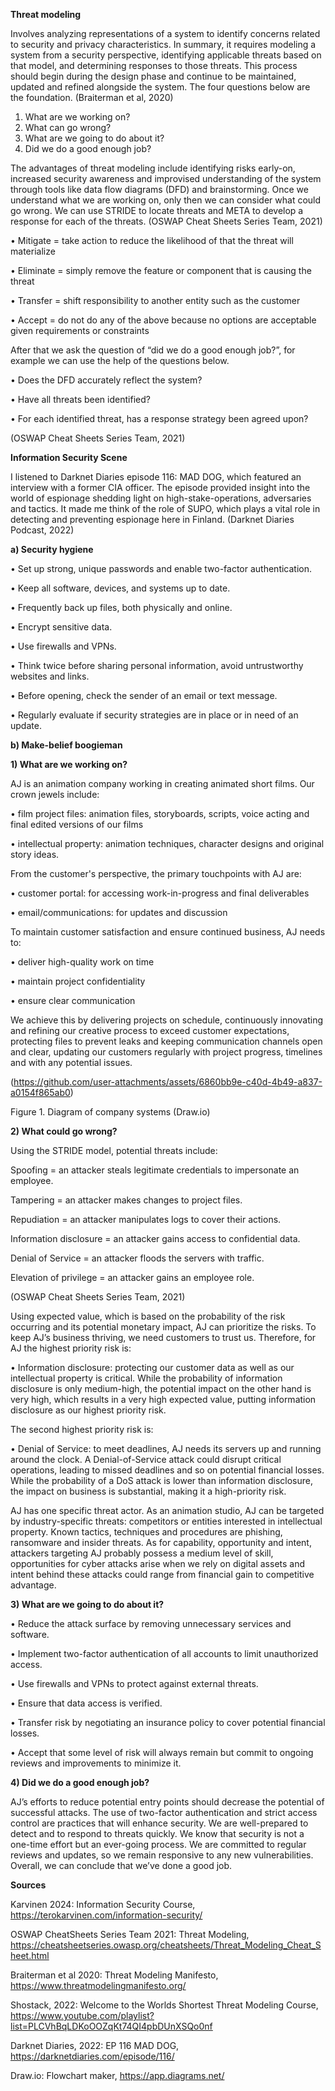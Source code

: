 **Threat modeling**

Involves analyzing representations of a system to identify concerns related to security and privacy characteristics. In summary, it requires modeling a system from a security perspective, identifying applicable threats based on that model, and determining responses to those threats. This process should begin during the design phase and continue to be maintained, updated and refined alongside the system. The four questions below are the foundation. (Braiterman et al, 2020)

1.	What are we working on?
2.	What can go wrong?
3.	What are we going to do about it?
4.	Did we do a good enough job?

The advantages of threat modeling include identifying risks early-on, increased security awareness and improvised understanding of the system through tools like data flow diagrams (DFD) and brainstorming. Once we understand what we are working on, only then we can consider what could go wrong. We can use STRIDE to locate threats and META to develop a response for each of the threats. (OSWAP Cheat Sheets Series Team, 2021)

•	Mitigate = take action to reduce the likelihood of that the threat will materialize

•	Eliminate = simply remove the feature or component that is causing the threat

•	Transfer = shift responsibility to another entity such as the customer

•	Accept = do not do any of the above because no options are acceptable given requirements or constraints


After that we ask the question of “did we do a good enough job?”, for example we can use the help of the questions below. 


•	Does the DFD accurately reflect the system?

•	Have all threats been identified?

•	For each identified threat, has a response strategy been agreed upon?

(OSWAP Cheat Sheets Series Team, 2021)

**Information Security Scene**

I listened to Darknet Diaries episode 116: MAD DOG, which featured an interview with a former CIA officer. The episode provided insight into the world of espionage shedding light on high-stake-operations, adversaries and tactics. It made me think of the role of SUPO, which plays a vital role in detecting and preventing espionage here in Finland. 
(Darknet Diaries Podcast, 2022)

**a)	Security hygiene**

•	Set up strong, unique passwords and enable two-factor authentication. 

•	Keep all software, devices, and systems up to date. 

•	Frequently back up files, both physically and online. 

•	Encrypt sensitive data. 

•	Use firewalls and VPNs. 

•	Think twice before sharing personal information, avoid untrustworthy websites and links. 

•	Before opening, check the sender of an email or text message. 

•	Regularly evaluate if security strategies are in place or in need of an update. 

**b)	Make-belief boogieman**

**1)	What are we working on?**

AJ is an animation company working in creating animated short films. Our crown jewels include: 

•	film project files: animation files, storyboards, scripts, voice acting and final edited versions of our films

•	intellectual property: animation techniques, character designs and original story ideas.


From the customer's perspective, the primary touchpoints with AJ are:

•	customer portal: for accessing work-in-progress and final deliverables

•	email/communications: for updates and discussion


To maintain customer satisfaction and ensure continued business, AJ needs to:

•	deliver high-quality work on time

•	maintain project confidentiality

•	ensure clear communication


We achieve this by delivering projects on schedule, continuously innovating and refining our creative process to exceed customer expectations, protecting files to prevent leaks and keeping communication channels open and clear, updating our customers regularly with project progress, timelines and with any potential issues. 

(https://github.com/user-attachments/assets/6860bb9e-c40d-4b49-a837-a0154f865ab0)
 
Figure 1. Diagram of company systems (Draw.io)

**2) What could go wrong?**


Using the STRIDE model, potential threats include:

Spoofing = an attacker steals legitimate credentials to impersonate an employee. 

Tampering = an attacker makes changes to project files. 

Repudiation = an attacker manipulates logs to cover their actions. 

Information disclosure = an attacker gains access to confidential data. 

Denial of Service = an attacker floods the servers with traffic.  

Elevation of privilege = an attacker gains an employee role.

(OSWAP Cheat Sheets Series Team, 2021) 

Using expected value, which is based on the probability of the risk occurring and its potential monetary impact, AJ can prioritize the risks. 
To keep AJ’s business thriving, we need customers to trust us. Therefore, for AJ the highest priority risk is:

• Information disclosure: protecting our customer data as well as our intellectual property is critical. While the probability of information disclosure is only medium-high, the potential impact on the other hand is very high, which results in a very high expected value, putting information disclosure as our highest priority risk. 

The second highest priority risk is:

• Denial of Service: to meet deadlines, AJ needs its servers up and running around the clock. A Denial-of-Service attack could disrupt critical operations, leading to missed deadlines and so on potential financial losses. While the probability of a DoS attack is lower than information disclosure, the impact on business is substantial, making it a high-priority risk. 

AJ has one specific threat actor. As an animation studio, AJ can be targeted by industry-specific threats: competitors or entities interested in intellectual property. Known tactics, techniques and procedures are phishing, ransomware and insider threats. As for capability, opportunity and intent, attackers targeting AJ probably possess a medium level of skill, opportunities for cyber attacks arise when we rely on digital assets and intent behind these attacks could range from financial gain to competitive advantage. 


**3)	What are we going to do about it?**

   
•	Reduce the attack surface by removing unnecessary services and software.

•	Implement two-factor authentication of all accounts to limit unauthorized access.

•	Use firewalls and VPNs to protect against external threats. 

•	Ensure that data access is verified.

•	Transfer risk by negotiating an insurance policy to cover potential financial losses.

•	Accept that some level of risk will always remain but commit to ongoing reviews and improvements to minimize it. 

**4) Did we do a good enough job?**

   
AJ’s efforts to reduce potential entry points should decrease the potential of successful attacks. The use of two-factor authentication and strict access control are practices that will enhance security. We are well-prepared to detect and to respond to threats quickly. We know that security is not a one-time effort but an ever-going process. We are committed to regular reviews and updates, so we remain responsive to any new vulnerabilities. Overall, we can conclude that we’ve done a good job. 

**Sources**
	
Karvinen 2024: Information Security Course,
https://terokarvinen.com/information-security/

OSWAP CheatSheets Series Team 2021: Threat Modeling, 
https://cheatsheetseries.owasp.org/cheatsheets/Threat_Modeling_Cheat_Sheet.html

Braiterman et al 2020: Threat Modeling Manifesto, 
https://www.threatmodelingmanifesto.org/

Shostack, 2022: Welcome to the Worlds Shortest Threat Modeling Course, 
https://www.youtube.com/playlist?list=PLCVhBqLDKoOOZqKt74QI4pbDUnXSQo0nf

Darknet Diaries, 2022: EP 116 MAD DOG,
https://darknetdiaries.com/episode/116/

Draw.io: Flowchart maker,
https://app.diagrams.net/

